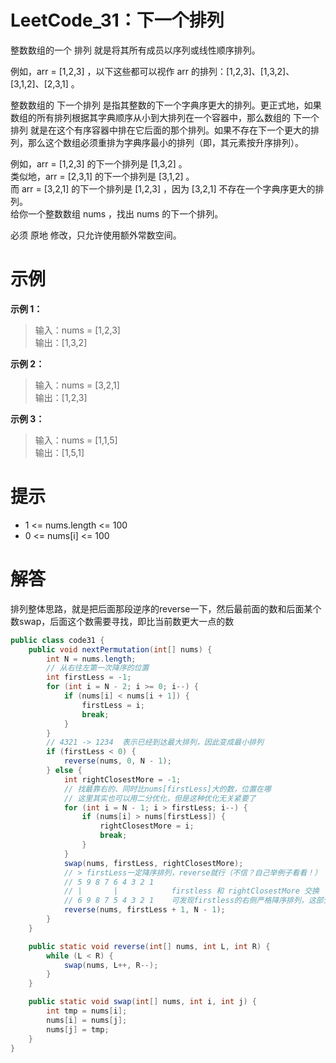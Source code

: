 # LeetCode_31：下一个排列

整数数组的一个 排列  就是将其所有成员以序列或线性顺序排列。

例如，arr = [1,2,3] ，以下这些都可以视作 arr 的排列：[1,2,3]、[1,3,2]、[3,1,2]、[2,3,1] 。

整数数组的 下一个排列 是指其整数的下一个字典序更大的排列。更正式地，如果数组的所有排列根据其字典顺序从小到大排列在一个容器中，那么数组的 下一个排列 就是在这个有序容器中排在它后面的那个排列。如果不存在下一个更大的排列，那么这个数组必须重排为字典序最小的排列（即，其元素按升序排列）。

例如，arr = [1,2,3] 的下一个排列是 [1,3,2] 。   
类似地，arr = [2,3,1] 的下一个排列是 [3,1,2] 。  
而 arr = [3,2,1] 的下一个排列是 [1,2,3] ，因为 [3,2,1] 不存在一个字典序更大的排列。  
给你一个整数数组 nums ，找出 nums 的下一个排列。

必须 原地 修改，只允许使用额外常数空间。

# 示例

**示例 1：**

>输入：nums = [1,2,3]  
输出：[1,3,2]  

**示例 2：**

>输入：nums = [3,2,1]  
输出：[1,2,3]  

**示例 3：**

>输入：nums = [1,1,5]  
输出：[1,5,1]

# 提示

- 1 <= nums.length <= 100
- 0 <= nums[i] <= 100

# 解答
排列整体思路，就是把后面那段逆序的reverse一下，然后最前面的数和后面某个数swap，后面这个数需要寻找，即比当前数更大一点的数
```java
public class code31 {
    public void nextPermutation(int[] nums) {
        int N = nums.length;
        // 从右往左第一次降序的位置
        int firstLess = -1;
        for (int i = N - 2; i >= 0; i--) {
            if (nums[i] < nums[i + 1]) {
                firstLess = i;
                break;
            }
        }
        // 4321 -> 1234  表示已经到达最大排列，因此变成最小排列
        if (firstLess < 0) {
            reverse(nums, 0, N - 1);
        } else {
            int rightClosestMore = -1;
            // 找最靠右的、同时比nums[firstLess]大的数，位置在哪
            // 这里其实也可以用二分优化，但是这种优化无关紧要了
            for (int i = N - 1; i > firstLess; i--) {
                if (nums[i] > nums[firstLess]) {
                    rightClosestMore = i;
                    break;
                }
            }
            swap(nums, firstLess, rightClosestMore);
            // > firstLess一定降序排列，reverse就行（不信？自己举例子看看！）
            // 5 9 8 7 6 4 3 2 1
            // |       |            firstless 和 rightClosestMore 交换
            // 6 9 8 7 5 4 3 2 1    可发现firstless的右侧严格降序排列，这部分reverse就行！
            reverse(nums, firstLess + 1, N - 1);
        }
    }

    public static void reverse(int[] nums, int L, int R) {
        while (L < R) {
            swap(nums, L++, R--);
        }
    }

    public static void swap(int[] nums, int i, int j) {
        int tmp = nums[i];
        nums[i] = nums[j];
        nums[j] = tmp;
    }
}
```